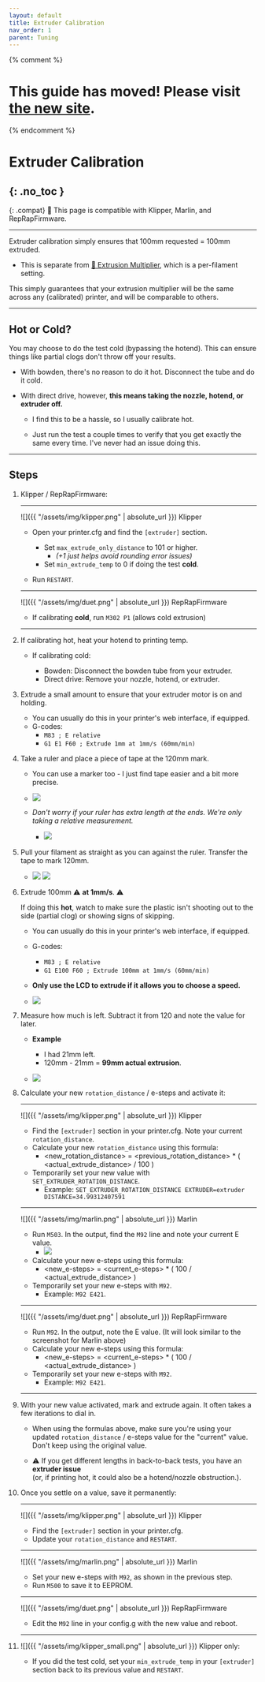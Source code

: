 ```yaml
---
layout: default
title: Extruder Calibration
nav_order: 1
parent: Tuning
---
```


{% comment %} 
# This guide has moved! Please visit [the new site](https://ellis3dp.com/Print-Tuning-Guide/).
{% endcomment %}

# Extruder Calibration
{: .no_toc }
---

{: .compat}
:dizzy: This page is compatible with Klipper, Marlin, and RepRapFirmware.

---

Extruder calibration simply ensures that 100mm requested = 100mm extruded. 

- This is separate from [:page_facing_up: Extrusion Multiplier](./extrusion_multiplier.md), which is a per-filament setting.

This simply guarantees that your extrusion multiplier will be the same across any (calibrated) printer, and will be comparable to others.

---

## Hot or Cold?

You may choose to do the test cold (bypassing the hotend). This can ensure things like partial clogs don't throw off your results.

- With bowden, there's no reason to do it hot. Disconnect the tube and do it cold.

- With direct drive, however, **this means taking the nozzle, hotend, or extruder off.**
    - I find this to be a hassle, so I usually calibrate hot.

    - Just run the test a couple times to verify that you get exactly the same every time. I've never had an issue doing this.

---

## Steps

1. Klipper / RepRapFirmware:

    ---
    ![]({{ "/assets/img/klipper.png" | absolute_url }}) Klipper
    - Open your printer.cfg and find the `[extruder]` section. 
        - Set `max_extrude_only_distance` to 101 or higher.
            - *(+1 just helps avoid rounding error issues)*
        - Set `min_extrude_temp` to 0 if doing the test **cold**.
        
    - Run `RESTART`.

    ---

    ![]({{ "/assets/img/duet.png" | absolute_url }}) RepRapFirmware
    - If calibrating **cold**, run `M302 P1` (allows cold extrusion)
    
    ---

2. If calibrating hot, heat your hotend to printing temp.
    - If calibrating cold:

        - Bowden: Disconnect the bowden tube from your extruder.
        - Direct drive: Remove your nozzle, hotend, or extruder.

3. Extrude a small amount to ensure that your extruder motor is on and holding.

    - You can usually do this in your printer's web interface, if equipped.
    - G-codes:
        - `M83 ; E relative`
        - `G1 E1 F60 ; Extrude 1mm at 1mm/s (60mm/min)`

4. Take a ruler and place a piece of tape at the 120mm mark.

    - You can use a marker too - I just find tape easier and a bit more precise.
    - ![](./images/extruder_calibration/1.png)
    - *Don't worry if your ruler has extra length at the ends. We're only taking a relative measurement.*

        - ![](./images/extruder_calibration/ruler.png)

5. Pull your filament as straight as you can against the ruler. Transfer the tape to mark 120mm.

    - ![](./images/extruder_calibration/2.png) ![](./images/extruder_calibration/3.png)

6. Extrude 100mm :warning: **at 1mm/s**. :warning:

    If doing this **hot**, watch to make sure the plastic isn't shooting out to the side (partial clog) or showing signs of skipping.
    - You can usually do this in your printer's web interface, if equipped.
    - G-codes:
        - `M83 ; E relative`
        - `G1 E100 F60 ; Extrude 100mm at 1mm/s (60mm/min)`
    - **Only use the LCD to extrude if it allows you to choose a speed.**

    - ![](./images/extruder_calibration/4.png)

7. Measure how much is left. Subtract it from 120 and note the value for later.

    - **Example**
        - I had 21mm left. 
        - 120mm - 21mm = **99mm actual extrusion**.

    - ![](./images/extruder_calibration/5.png)

8. Calculate your new `rotation_distance` / e-steps and activate it:

    ---
    ![]({{ "/assets/img/klipper.png" | absolute_url }}) Klipper
    - Find the `[extruder]` section in your printer.cfg. Note your current `rotation_distance`.
    - Calculate your new `rotation_distance` using this formula:
        - \<new_rotation_distance\> = \<previous_rotation_distance\> * ( \<actual_extrude_distance\> / 100 )
    - Temporarily set your new value with `SET_EXTRUDER_ROTATION_DISTANCE`.
        - Example: `SET_EXTRUDER_ROTATION_DISTANCE EXTRUDER=extruder DISTANCE=34.99312407591`

    ---
    ![]({{ "/assets/img/marlin.png" | absolute_url }}) Marlin
    - Run `M503`. In the output, find the `M92` line and note your current E value.
        - ![](./images/extruder_calibration/M503.png)
    - Calculate your new e-steps using this formula:
        - \<new_e-steps\> = \<current_e-steps\> * ( 100 / \<actual_extrude_distance\> )
    - Temporarily set your new e-steps with `M92`.
        - Example: `M92 E421`.

    ---
    ![]({{ "/assets/img/duet.png" | absolute_url }}) RepRapFirmware
    - Run `M92`. In the output, note the E value. (It will look similar to the screenshot for Marlin above)
    - Calculate your new e-steps using this formula:
        - \<new_e-steps\> = \<current_e-steps\> * ( 100 / \<actual_extrude_distance\> )
    - Temporarily set your new e-steps with `M92`.
        - Example: `M92 E421`.

    ---

9. With your new value activated, mark and extrude again. It often takes a few iterations to dial in.
    - When using the formulas above, make sure you're using your updated `rotation_distance` / e-steps value for the "current" value. Don't keep using the original value. 

    - :warning: If you get different lengths in back-to-back tests, you have an **extruder issue** \
    (or, if printing hot, it could also be a hotend/nozzle obstruction.).
    
10. Once you settle on a value, save it permanently:

    ---
    ![]({{ "/assets/img/klipper.png" | absolute_url }}) Klipper
    - Find the `[extruder]` section in your printer.cfg.
    - Update your `rotation_distance` and `RESTART`.

    ---
    ![]({{ "/assets/img/marlin.png" | absolute_url }}) Marlin
    - Set your new e-steps with `M92`, as shown in the previous step.
    - Run `M500` to save it to EEPROM.

    ---
    ![]({{ "/assets/img/duet.png" | absolute_url }}) RepRapFirmware
    - Edit the `M92` line in your config.g with the new value and reboot.
    
    ---

11. ![]({{ "/assets/img/klipper_small.png" | absolute_url }}) Klipper only:
    - If you did the test cold, set your `min_extrude_temp` in your `[extruder]` section back to its previous value and `RESTART`.
